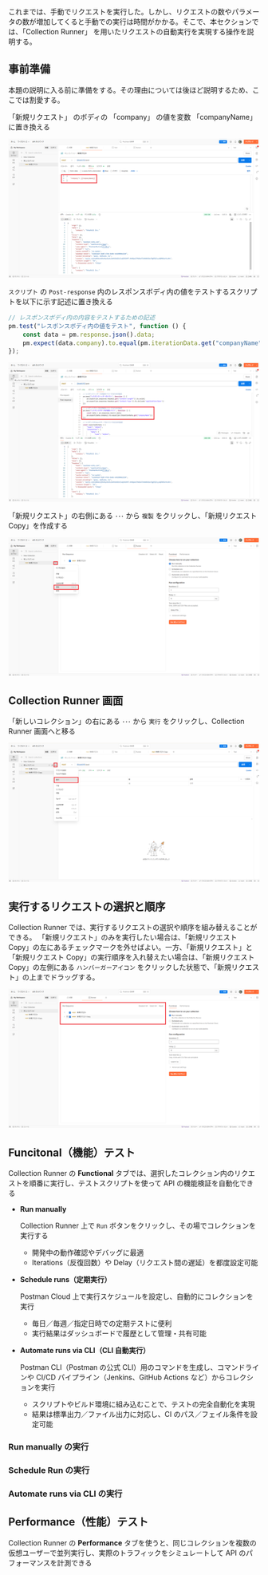これまでは、手動でリクエストを実行した。しかし、リクエストの数やパラメータの数が増加してくると手動での実行は時間がかかる。そこで、本セクションでは、「Collection Runner」 を用いたリクエストの自動実行を実現する操作を説明する。

## 事前準備

本題の説明に入る前に準備をする。その理由については後ほど説明するため、ここでは割愛する。

「新規リクエスト」 のボディの 「company」 の値を変数 「companyName」 に置き換える

![ボディに変数を設定](img/raw-val.png)

`` スクリプト `` の ``Post-response`` 内のレスポンスボディ内の値をテストするスクリプトを以下に示す記述に置き換える

```javascript
// レスポンスボディ内の内容をテストするための記述
pm.test("レスポンスボディ内の値をテスト", function () {
    const data = pm.response.json().data;
    pm.expect(data.company).to.equal(pm.iterationData.get("companyName"));
});
```

![テストスクリプトに変数を設定](img/testscript-val.png)

「新規リクエスト」の右側にある ```･･･``` から ```複製``` をクリックし、「新規リクエスト Copy」を作成する

![リクエストの複製](img/duplicate-request.png)

## Collection Runner 画面

「新しいコレクション」の右にある ``･･･`` から ``実行`` をクリックし、Collection Runner 画面へと移る

![実行画面への遷移](img/to-runner.png)

## 実行するリクエストの選択と順序

Collection Runner では、実行するリクエストの選択や順序を組み替えることができる。
「新規リクエスト」のみを実行したい場合は、「新規リクエスト Copy」の左にあるチェックマークを外せばよい。一方、「新規リクエスト」と「新規リクエスト Copy」の実行順序を入れ替えたい場合は、「新規リクエスト Copy」の左側にある ```ハンバーガーアイコン``` をクリックした状態で、「新規リクエスト」の上までドラッグする。

![リクエストの選択と順序](img/run-sequence.png)

## Funcitonal（機能）テスト

Collection Runner の **Functional** タブでは、選択したコレクション内のリクエストを順番に実行し、テストスクリプトを使って API の機能検証を自動化できる

- **Run manually**

    Collection Runner 上で ``Run`` ボタンをクリックし、その場でコレクションを実行する
  - 開発中の動作確認やデバッグに最適  
  - Iterations（反復回数）や Delay（リクエスト間の遅延）を都度設定可能

- **Schedule runs（定期実行）**  

    Postman Cloud 上で実行スケジュールを設定し、自動的にコレクションを実行
  - 毎日／毎週／指定日時での定期テストに便利
  - 実行結果はダッシュボードで履歴として管理・共有可能  

- **Automate runs via CLI（CLI 自動実行）**  
  
    Postman CLI（Postman の公式 CLI）用のコマンドを生成し、コマンドラインや CI/CD パイプライン（Jenkins、GitHub Actions など）からコレクションを実行
  - スクリプトやビルド環境に組み込むことで、テストの完全自動化を実現
  - 結果は標準出力／ファイル出力に対応し、CI のパス／フェイル条件を設定可能


### Run manually の実行

### Schedule Run の実行

### Automate runs via CLI の実行

## Performance（性能）テスト

Collection Runner の **Performance** タブを使うと、同じコレクションを複数の仮想ユーザーで並列実行し、実際のトラフィックをシミュレートして API のパフォーマンスを計測できる
